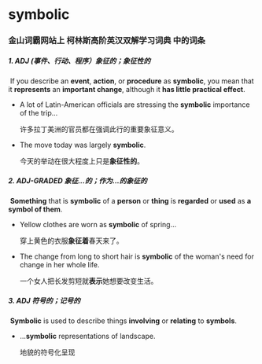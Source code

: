 # symbolic

### 金山词霸网站上 柯林斯高阶英汉双解学习词典 中的词条

##### 1. ADJ (事件、行动、程序）象征的；象征性的

​	If you describe an **event**, **action**, or **procedure** as **symbolic**, you mean that it **represents** an **important change**, although it **has little practical effect**.

- A lot of Latin-American officials are stressing the **symbolic** importance of the trip...

  许多拉丁美洲的官员都在强调此行的重要象征意义。

- The move today was largely **symbolic**.

  今天的举动在很大程度上只是**象征性的**。

##### 2. ADJ-GRADED 象征...的；作为...的象征的

​	**Something** that is **symbolic** of a **person** or **thing** is **regarded** or **used** as **a symbol of them**.

- Yellow clothes are worn as **symbolic** of spring...

  穿上黄色的衣服**象征着**春天来了。

- The change from long to short hair is **symbolic** of the woman's need for change in her whole life.

  一个女人把长发剪短就**表示**她想要改变生活。

##### 3. ADJ 符号的；记号的

​	**Symbolic** is used to describe things **involving** or **relating** to **symbols**.

- ...**symbolic** representations of landscape.

  地貌的符号化呈现





